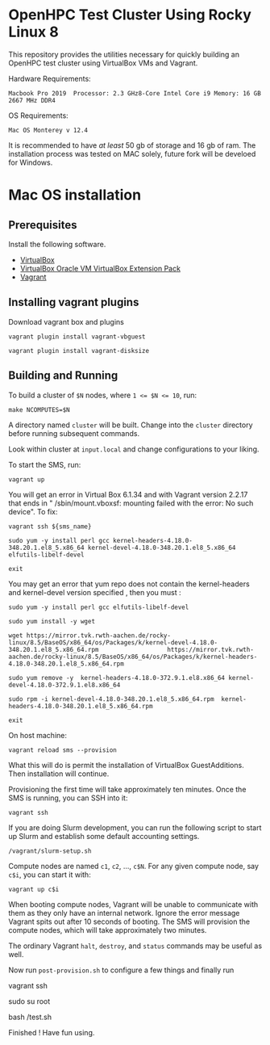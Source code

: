 # OpenHPC Test Cluster Using Rocky Linux 8

This repository provides the utilities necessary for quickly building an OpenHPC
test cluster using VirtualBox VMs and Vagrant.

Hardware Requirements:

   `Macbook Pro 2019 
   Processor: 2.3 GHz8-Core Intel Core i9
   Memory: 16 GB 2667 MHz DDR4
   `
   
OS Requirements: 

   `Mac OS Monterey v 12.4`
   
   It is recommended to have _at least_ 50 gb of storage and 16 gb of ram. The installation process was tested on MAC solely, future fork will be develoed for Windows. 


# Mac OS installation 

## Prerequisites 

Install the following software.

- [VirtualBox](https://www.virtualbox.org/wiki/Downloads)
- [VirtualBox Oracle VM VirtualBox Extension Pack](https://www.virtualbox.org/wiki/Downloads)
- [Vagrant](https://www.vagrantup.com/)

## Installing vagrant plugins 

Download vagrant box and plugins 

    vagrant plugin install vagrant-vbguest 
    
    vagrant plugin install vagrant-disksize

## Building and Running

To build a cluster of `$N` nodes, where `1 <= $N <= 10`, run:

    make NCOMPUTES=$N

A directory named `cluster` will be built. Change into the `cluster` directory
before running subsequent commands.

Look within cluster at `input.local` and change configurations to your liking. 

To start the SMS, run:

    vagrant up
   
You will get an error in Virtual Box 6.1.34 and with Vagrant version 2.2.17 that ends in "
/sbin/mount.vboxsf: mounting failed with the error: No such device". To fix: 

    vagrant ssh ${sms_name} 
    
    sudo yum -y install perl gcc kernel-headers-4.18.0-348.20.1.el8_5.x86_64 kernel-devel-4.18.0-348.20.1.el8_5.x86_64 elfutils-libelf-devel
    
    exit
    
You may get an error that yum repo does not contain the kernel-headers and kernel-devel version specified , then you must :

    sudo yum -y install perl gcc elfutils-libelf-devel

    sudo yum install -y wget 
   
    wget https://mirror.tvk.rwth-aachen.de/rocky-linux/8.5/BaseOS/x86_64/os/Packages/k/kernel-devel-4.18.0-348.20.1.el8_5.x86_64.rpm                   https://mirror.tvk.rwth-aachen.de/rocky-linux/8.5/BaseOS/x86_64/os/Packages/k/kernel-headers-4.18.0-348.20.1.el8_5.x86_64.rpm
   
    sudo yum remove -y  kernel-headers-4.18.0-372.9.1.el8.x86_64 kernel-devel-4.18.0-372.9.1.el8.x86_64 
   
    sudo rpm -i kernel-devel-4.18.0-348.20.1.el8_5.x86_64.rpm  kernel-headers-4.18.0-348.20.1.el8_5.x86_64.rpm
   
    exit
    
On host machine:
    
    vagrant reload sms --provision
    
What this will do is permit the installation of VirtualBox GuestAdditions. Then installation will continue. 

Provisioning the first time will take approximately ten minutes. Once the SMS is
running, you can SSH into it:

    vagrant ssh

If you are doing Slurm development, you can run the following script to start up
Slurm and establish some default accounting settings.

    /vagrant/slurm-setup.sh

Compute nodes are named `c1`, `c2`, ..., `c$N`. For any given compute node, say
`c$i`, you can start it with:

    vagrant up c$i

When booting compute nodes, Vagrant will be unable to communicate with them as
they only have an internal network. Ignore the error message Vagrant spits out
after 10 seconds of booting. The SMS will provision the compute nodes, which
will take approximately two minutes.

The ordinary Vagrant `halt`, `destroy`, and `status` commands may be useful as
well.

Now run `post-provision.sh` to configure a few things and finally run 

   vagrant ssh 
   
   sudo su root
   
   bash /test.sh 
   
Finished ! Have fun using. 
